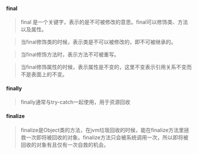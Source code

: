 #### final
> final 是一个关键字，表示的是不可被修改的意思。final可以修饰类、方法以及属性。

> 当final修饰类的时候，表示类是不可以被修改的，即不可被继承的。

> 当final修饰方法时，表示方法不可被重写。

> 当final修饰属性的时候，表示属性是不变的，这里不变表示引用关系不变而不是表面上的不变。

#### finally
> finally通常与try-catch一起使用，用于资源回收

#### finalize
> finalize是Object类的方法，在jvm垃圾回收的时候，能在finalize方法里拯救一次即将被回收的对象。finalize方法只会被系统调用一次，所以即将被回收的对象有且仅有一次自救的机会。
